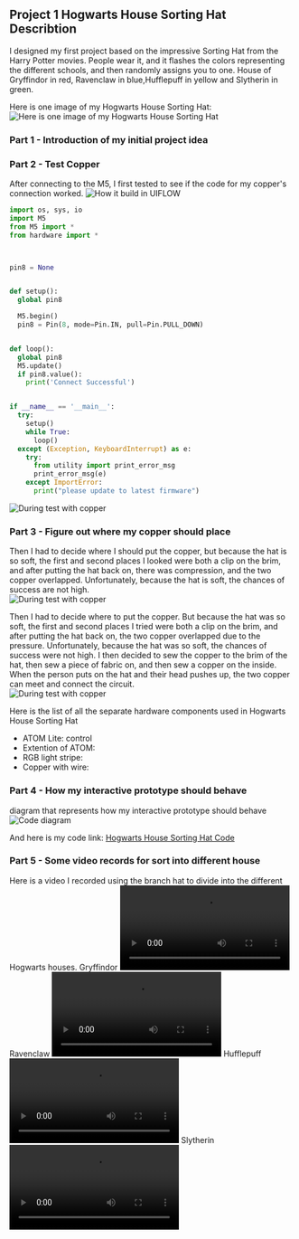 ## Project 1 Hogwarts House Sorting Hat Describtion  
I designed my first project based on the impressive Sorting Hat from the Harry Potter movies. 
People wear it, and it flashes the colors representing the different schools, and then randomly assigns you to one.
House of Gryffindor in red, Ravenclaw in blue,Hufflepuff in yellow and Slytherin in green.  

Here is one image of my Hogwarts House Sorting Hat:
![Here is one image of my Hogwarts House Sorting Hat](Hat.png)


### Part 1 - Introduction of my initial project idea



### Part 2 - Test Copper
After connecting to the M5, I first tested to see if the code for my copper's connection worked.
![How it build in UIFLOW](UIFLOW.png)
```Python
import os, sys, io
import M5
from M5 import *
from hardware import *



pin8 = None


def setup():
  global pin8

  M5.begin()
  pin8 = Pin(8, mode=Pin.IN, pull=Pin.PULL_DOWN)


def loop():
  global pin8
  M5.update()
  if pin8.value():
    print('Connect Successful')


if __name__ == '__main__':
  try:
    setup()
    while True:
      loop()
  except (Exception, KeyboardInterrupt) as e:
    try:
      from utility import print_error_msg
      print_error_msg(e)
    except ImportError:
      print("please update to latest firmware")
```
![During test with copper](Copper.png)

### Part 3 - Figure out where my copper should place
Then I had to decide where I should put the copper, but because the hat is so soft,
the first and second places I looked were both a clip on the brim, and after putting the hat back on, 
there was compression, and the two copper overlapped. Unfortunately, because the hat is soft, the chances of success are not high.  
![During test with copper](position1.png)  

Then I had to decide where to put the copper. But because the hat was so soft, the first and second places I tried were both a clip on the brim, and after putting the hat back on, the two copper overlapped due to the pressure. Unfortunately, because the hat was so soft, the chances of success were not high.
I then decided to sew the copper to the brim of the hat, then sew a piece of fabric on, and then sew a copper on the inside. When the person puts on the hat and their head pushes up, the two copper can meet and connect the circuit.  
![During test with copper](Sew.JPG)  

Here is the list of all the separate hardware components used in Hogwarts House Sorting Hat
* ATOM Lite: control   
* Extention of ATOM: 
* RGB light stripe:
* Copper with wire: 

### Part 4 - How my interactive prototype should behave
diagram that represents how my interactive prototype should behave
![Code diagram](Diagram.png)  

And here is my code link:
[Hogwarts House Sorting Hat Code](main.py)

### Part 5 - Some video records for sort into different house
Here is a video I recorded using the branch hat to divide into the different Hogwarts houses.
Gryffindor
![Hogwarts House Sorting Hat video Gryffindor](Gryf.MOV)
Ravenclaw
![Hogwarts House Sorting Hat video Ravenclaw](Raven.mov)
Hufflepuff
![Hogwarts House Sorting Hat video Hufflepuff](Huff.MOV)
Slytherin
![Hogwarts House Sorting Hat video Slytherin](Sly.MOV)





